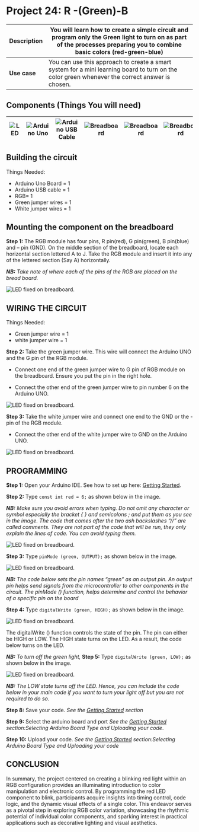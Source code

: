 # Project 24: R -(Green)-B

| **Description** | You will learn how to create a simple circuit and program only the Green light to turn on as part of the processes preparing you to combine basic colors (red-green-blue) |
|------------------|----------------------------------------------------------------|
| **Use case**     | You can use this approach to create a smart system for a mini learning board to turn on the color green whenever the correct answer is chosen. |

## Components (Things You will need)

| ![LED](../../../docs/manuals/assets/components/LED.png) | ![Arduino Uno](../../../docs/manuals/assets/components/arduino.png) | ![Arduino USB Cable](../../../docs/manuals/assets/components/USB_Cable.png) | ![Breadboard](../../../docs/manuals/assets/components/breadboard.png) |![Breadboard](../../../docs/manuals/assets/components/jump_wire.png)|![Breadboard](../../../docs/manuals/assets/components/RGB_Module.png)
|-------------------------|-------------------------|-------------------------|-------------------------|-------------------------|-------------------------|

## Building the circuit

Things Needed:

-	Arduino Uno Board = 1
-	Arduino USB cable = 1
-	RGB= 1
-	Green jumper wires = 1
-	White jumper wires = 1

## Mounting the component on the breadboard

**Step 1:** The RGB module has four pins, R pin(red), G pin(green), B pin(blue) and – pin (GND). On the middle section of the breadboard, locate each horizontal section lettered A to J. Take the RGB module and insert it into any of the lettered section (Say A) horizontally. 

 _**NB:** Take note of where each of the pins of the RGB are placed on the bread board._



![LED fixed on breadboard](../../../docs/manuals/assets/1.0/RGB/RED_G_B/circuit_1.jpg).


## WIRING THE CIRCUIT

Things Needed:

-	Green jumper wire = 1
-	white jumper wire = 1

**Step 2:** Take the green jumper wire. This wire will connect the Arduino UNO and the G pin of the RGB module. 

- Connect one end of the green jumper wire to G pin of RGB module on the breadboard. Ensure you put the pin in the right hole.

- Connect the other end of the green jumper wire to pin number 6 on the Arduino UNO.


![LED fixed on breadboard](../../../docs/manuals/assets/1.0/RGB/R_Green_B/circuit_1.jpg).

**Step 3:** Take the white jumper wire and connect one end to the GND or the - pin of the RGB module.

- Connect the other end of the white jumper wire to GND on the Arduino UNO.


![LED fixed on breadboard](../../../docs/manuals/assets/1.0/RGB/R_Green_B/circuit_2.jpg).

## PROGRAMMING

**Step 1:** Open your Arduino IDE. See how to set up here: [Getting Started](../../../getting-started.md).

**Step 2:** Type ```const int red = 6;``` as shown below in the image.

_**NB:** Make sure you avoid errors when typing. Do not omit any character or symbol especially the bracket { }  and semicolons ;  and put them as you see in the image. The code that comes after the two ash backslashes “//” are called comments. They are not part of the code that will be run, they only explain the lines of code. You can avoid typing them._

![LED fixed on breadboard](../../../docs/manuals/assets/1.0/RGB/R_Green_B/code_1.png).

**Step 3:** Type ```pinMode (green, OUTPUT);``` as shown below in the image.

![LED fixed on breadboard](../../../docs/manuals/assets/1.0/RGB/R_Green_B/code_2.png).

_**NB:** The code below sets the pin names “green” as an output pin. An output pin helps send signals from the microcontroller to other components in the circuit. The pinMode () function, helps determine and control the behavior of a specific pin on the board_

**Step 4:** Type ```digitalWrite (green, HIGH);``` as shown below in the image.

![LED fixed on breadboard](../../../docs/manuals/assets/1.0/RGB/R_Green_B/code_3.png).

The digitalWrite () function controls the state of the pin. The pin can either be HIGH or LOW. The HIGH state turns on the LED. As a result, the code below turns on the LED.

_**NB:** To turn off the green light,_
**Step 5:** Type ```digitalWrite (green, LOW);``` as shown below in the image.

![LED fixed on breadboard](../../../docs/manuals/assets/1.0/RGB/R_Green_B/code_4.png).

_**NB:** The LOW state turns off the LED. Hence, you can include the code below in your main code if you want to turn your light off but you are not required to do so._

**Step 8:** Save your code. _See the [Getting Started](../../../getting-started.md) section_

**Step 9:** Select the arduino board and port _See the [Getting Started](../../../getting-started.md) section:Selecting Arduino Board Type and Uploading your code_.

**Step 10:** Upload your code. _See the [Getting Started](../../../getting-started.md) section:Selecting Arduino Board Type and Uploading your code_

## CONCLUSION

In summary, the project centered on creating a blinking red light within an RGB configuration provides an illuminating introduction to color manipulation and electronic control. By programming the red LED component to blink, participants acquire insights into timing control, code logic, and the dynamic visual effects of a single color. This endeavor serves as a pivotal step in exploring RGB color variation, showcasing the rhythmic potential of individual color components, and sparking interest in practical applications such as decorative lighting and visual aesthetics.